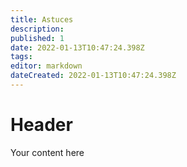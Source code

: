 ```yaml
---
title: Astuces
description: 
published: 1
date: 2022-01-13T10:47:24.398Z
tags: 
editor: markdown
dateCreated: 2022-01-13T10:47:24.398Z
---
```


# Header
Your content here